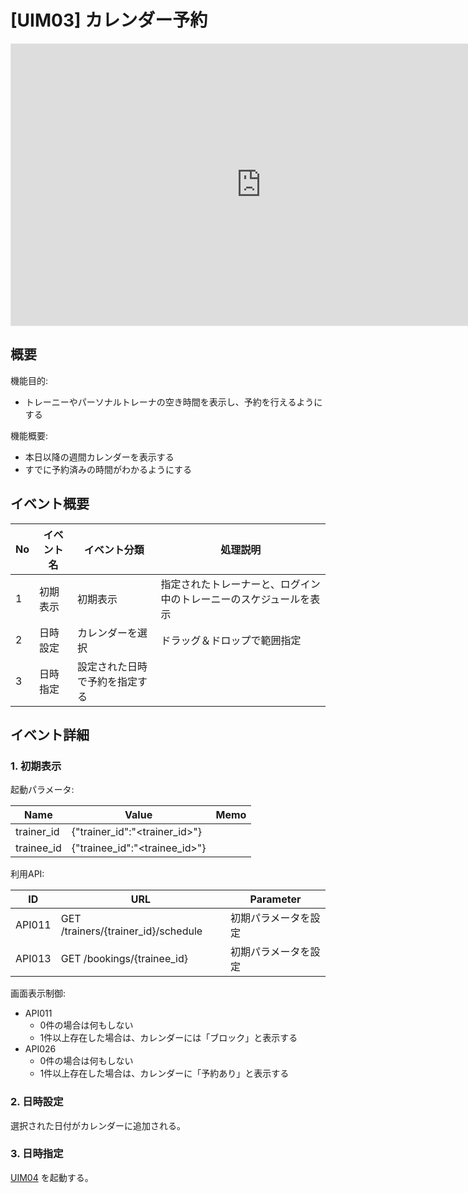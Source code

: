 # [UIM03] カレンダー予約

<iframe style="border: 1px solid rgba(0, 0, 0, 0.1);" width="800" height="450" src="https://embed.figma.com/design/kLgdi4xdGRpQudMEoZYwvq/%E3%80%90FMP%E3%80%91Future-Muscle-Partner_%E7%94%BB%E9%9D%A2%E3%83%87%E3%82%B6%E3%82%A4%E3%83%B3?node-id=115-295&embed-host=share" allowfullscreen></iframe>

## 概要

機能目的:

- トレーニーやパーソナルトレーナの空き時間を表示し、予約を行えるようにする

機能概要:

- 本日以降の週間カレンダーを表示する
- すでに予約済みの時間がわかるようにする

## イベント概要

| No | イベント名 | イベント分類          | 処理説明                              |
|----|-------|-----------------|-----------------------------------|
| 1  | 初期表示  | 初期表示            | 指定されたトレーナーと、ログイン中のトレーニーのスケジュールを表示 |
| 2  | 日時設定  | カレンダーを選択        | ドラッグ＆ドロップで範囲指定                    |
| 3  | 日時指定  | 設定された日時で予約を指定する |                                   |

## イベント詳細

### 1. 初期表示

起動パラメータ:

| Name       | Value                         | Memo |
|------------|-------------------------------|------|
| trainer_id | {"trainer_id":"<trainer_id>"} |      |
| trainee_id | {"trainee_id":"<trainee_id>"} |      |

利用API:

| ID     | URL                                 | Parameter  |
|--------|-------------------------------------|------------|
| API011 | GET /trainers/{trainer_id}/schedule | 初期パラメータを設定 |
| API013 | GET /bookings/{trainee_id}          | 初期パラメータを設定 |

画面表示制御:

- API011
  - 0件の場合は何もしない
  - 1件以上存在した場合は、カレンダーには「ブロック」と表示する
- API026
  - 0件の場合は何もしない
  - 1件以上存在した場合は、カレンダーに「予約あり」と表示する

### 2. 日時設定

選択された日付がカレンダーに追加される。

### 3. 日時指定

[UIM04](../UIM04) を起動する。
